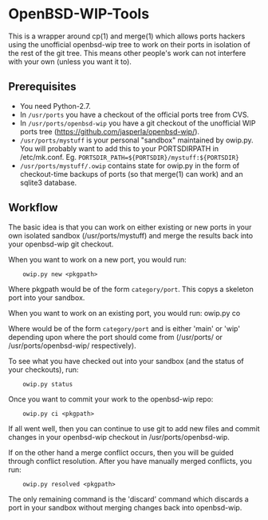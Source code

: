 OpenBSD-WIP-Tools
=================

This is a wrapper around cp(1) and merge(1) which allows ports hackers using
the unofficial openbsd-wip tree to work on their ports in isolation of the
rest of the git tree. This means other people's work can not interfere with
your own (unless you want it to).

Prerequisites
-------------

 * You need Python-2.7.
 * In `/usr/ports` you have a checkout of the official ports tree from CVS.
 * In `/usr/ports/openbsd-wip` you have a git checkout of the unofficial WIP
   ports tree (https://github.com/jasperla/openbsd-wip/).
 * `/usr/ports/mystuff` is your personal "sandbox" maintained by owip.py.
   You will probably want to add this to your PORTSDIRPATH in /etc/mk.conf.
   Eg. `PORTSDIR_PATH=${PORTSDIR}/mystuff:${PORTSDIR}`
 * `/usr/ports/mystuff/.owip` contains state for owip.py in the form
    of checkout-time backups of ports (so that merge(1) can work) and
    an sqlite3 database.

Workflow
--------

The basic idea is that you can work on either existing or new ports in
your own isolated sandbox (/usr/ports/mystuff) and merge the results
back into your openbsd-wip git checkout.

When you want to work on a new port, you would run:

        owip.py new <pkgpath>

Where pkgpath would be of the form `category/port`. This copys a skeleton port
into your sandbox.

When you want to work on an existing port, you would run:
		owip.py co <tree> <pkgpath>

Where <pkgpath> would be of the form `category/port` and <tree> is
either 'main' or 'wip' depending upon where the port should come from
(/usr/ports/<pkgpath> or /usr/ports/openbsd-wip/<pkgpath> respectively).

To see what you have checked out into your sandbox (and the status of
your checkouts), run:

		owip.py status

Once you want to commit your work to the openbsd-wip repo:

		owip.py ci <pkgpath>

If all went well, then you can continue to use git to add new files and
commit changes in your openbsd-wip checkout in /usr/ports/openbsd-wip.

If on the other hand a merge conflict occurs, then you will be guided through
conflict resolution. After you have manually merged conflicts, you run:

		owip.py resolved <pkgpath>

The only remaining command is the 'discard' command which discards a port
in your sandbox without merging changes back into openbsd-wip.
